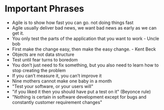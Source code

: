 # Important Phrases

* Agile is to show how fast you can go. not doing things fast
* Agile usually deliver bad news, we want bad news as early as we can get it.
* You only test the parts of the application that you want to work - Uncle bob
* First make the change easy, then make the easy change. - Kent Beck
* Objects are not data structure
* Test until fear turns to boredom
* You don’t just need to fix something, but you also need to learn how to stop creating the problem
* If you can’t measure it, you can’t improve it
* Nine mothers cannot make one baby in a month
* "Test your software, or your users will"
* "if you liked it then you should have put a test on it" (Beyonce rule)
* "Nothing is certain in software development except for bugs and constantly customer requirement changes"
